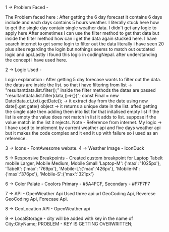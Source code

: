 1 -> Problem Faced - 

The Problem faced here : After getting the 6 day forecast it contains 6 days include and each days contains 5 hours weather. 
I literally stuck here how to get the single day contain single weather data. I didn't get any logic to apply here 
After sometimes i can use the filter method to get that data but inside the filter method how can i get the data again stucked here.
I have search internet to get some login to filter out the data literally i have seen 20 plus sites regarding the login but nothings seems to match out outdated logic and api.Lastly i found this logic in codingNepal. after understanding the concept i have used here.

2 -> Logic Used - 

Login explanation : After getting 5 day forecase wants to filter out the data. the datas are inside the list.
                    so that i have filtering from list -> "resultantdata.list.filter();"
                    inside the filter methods the datas are passed "resultantdata.list.filter(data,()=>{})";
                    const Final = new Date(data.dt_txt).getDate(); -> it extract day from the date using new date().get gate() object -> it returns a unique date in the list.
                    afted getting the single date then adding them into list for that initalised empty list if the list is empty the value does not match in list it adds to list. suppose if the value match in the list it rejects.
                    Note - Reference from internet.
                    My logic -> I have used to implement by current weather api and five days weather api but it makes the code complex and it end it up with failure so i used as an reference.

3 -> Icons - FontAwesome webste.
4 -> Weather Image - IconDuck

5 -> Responsive Breakpoints - Created custom breakpoint for Laptop Tabelt mobile Larger, Mobile Medium, Mobile Small
                              'Laptop-M': {'max': '1025px'},
                              'Tabelt': {'max': '769px'},
                              'Mobile-L':{'max':'426px'},
                              'Mobile-M':{'max':'376px'},
                              'Mobile-S':{'max':'321px'}

6 -> Color Palate - Coolors Primary - #5A4FCF, Secondary - #F7F7F7

7 -> API - OpenWeather Api Used three api url GeoCoding Api, Reverese GeoCoding Api, Forecase Api.

8 -> GeoLocation API - OpenWeather api

9 -> LocalStorage - city will be added with key in the name of City:CityName; PROBLEM - KEY IS GETTING OVERWRITTEN;

